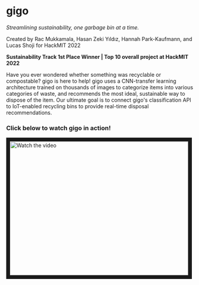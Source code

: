 # gigo
*Streamlining sustainability, one garbage bin at a time.*

Created by Rac Mukkamala, Hasan Zeki Yıldız, Hannah Park-Kaufmann, and Lucas Shoji for HackMIT 2022

**Sustainability Track 1st Place Winner | Top 10 overall project at HackMIT 2022**

Have you ever wondered whether something was recyclable or compostable? gigo is here to help! gigo uses a CNN-transfer learning architecture trained on thousands of images to categorize items into various categories of waste, and recommends the most ideal, sustainable way to dispose of the item. Our ultimate goal is to connect gigo's classification API to IoT-enabled recycling bins to provide real-time disposal recommendations.

### Click below to watch gigo in action!
<a href="http://www.youtube.com/watch?feature=player_embedded&v=fKUMgPp0W2g" target="_blank">
 <img src="https://img.youtube.com/vi/fKUMgPp0W2g/hqdefault.jpg" alt="Watch the video" width="480" height="360" border="10" />
</a>
